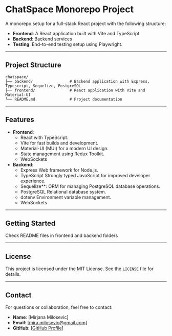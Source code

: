 # **ChatSpace Monorepo Project**

A monorepo setup for a full-stack React project with the following structure:

- **Frontend**: A React application built with Vite and TypeScript.
- **Backend**: Backend services
- **Testing**: End-to-end testing setup using Playwright.

---

## **Project Structure**

```
chatspace/
├── backend/                # Backend application with Express, Typescript, Sequelize, PostgreSQL 
├── frontend/               # React application with Vite and Material-UI
└── README.md               # Project documentation
```

---

## **Features**

- **Frontend**:
  - React with TypeScript.
  - Vite for fast builds and development.
  - Material-UI (MUI) for a modern UI design.
  - State management using Redux Toolkit.
  - WebSockets
- **Backend**:
  - Express Web framework for Node.js.
  - TypeScript Strongly typed JavaScript for improved developer experience.
  - Sequelize**: ORM for managing PostgreSQL database operations.
  - PostgreSQL Relational database system.
  - dotenv Environment variable management.
  - WebSockets

---

## **Getting Started**

Check README files in frontend and backend folders

---

## **License**

This project is licensed under the MIT License. See the `LICENSE` file for details.

---

## **Contact**

For questions or collaboration, feel free to contact:

- **Name**: [Mirjana Milosevic]
- **Email**: [mira.milosevic@gmail.com]
- **GitHub**: [[GitHub Profile](https://github.com/programira)]
